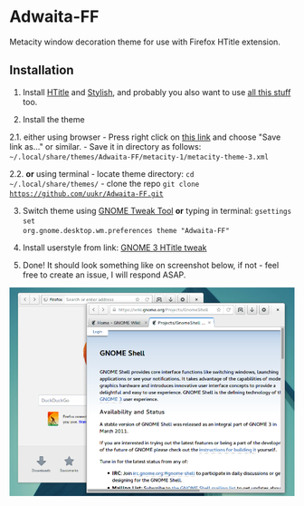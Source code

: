 # Adwaita-FF

Metacity window decoration theme for use with Firefox HTitle extension.

## Installation

1. Install [HTitle](https://addons.mozilla.org/firefox/addon/htitle/) and [Stylish](https://addons.mozilla.org/firefox/addon/stylish/), and probably you also want to use [all this stuff](https://addons.mozilla.org/firefox/collections/seleznev/gnome3/) too.

2. Install the theme

  2.1. either using browser
    - Press right click on [this link](https://raw.github.com/uukr/Adwaita-FF/master/metacity-1/metacity-theme-3.xml) and choose "Save link as..." or similar.
    - Save it in directory as follows: <code>~/.local/share/themes/Adwaita-FF/metacity-1/metacity-theme-3.xml</code>

  2.2. <b>or</b> using terminal
    - locate theme directory: <code>cd ~/.local/share/themes/</code>
    - clone the repo <code>git clone https://github.com/uukr/Adwaita-FF.git</code>

3.  Switch theme using [GNOME Tweak Tool](https://wiki.gnome.org/Apps/GnomeTweakTool) <b>or</b> typing in terminal: <code>gsettings set org.gnome.desktop.wm.preferences theme "Adwaita-FF"</code>

4.  Install userstyle from link: [GNOME 3 HTitle tweak](http://userstyles.org/styles/91417)
5.  Done! It should look something like on screenshot below, if not - feel free to create an issue, I will respond ASAP.

![Screenshot](Screenshot.png)
